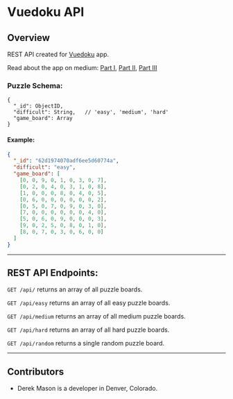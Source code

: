 # Vuedoku API

## Overview

REST API created for [Vuedoku](http://vuedoku.vercel.app) app.

Read about the app on medium: [Part I](https://medium.com/@derekmason/hi-there-thank-you-for-reading-1686b0f33b82), [Part II](https://medium.com/@derekmason/build-a-sudoku-app-with-vue-part-ii-game-ui-fe9163814189), [Part III](https://medium.com/@derekmason/build-a-sudoku-app-with-vue-part-iii-game-ux-19c5ced5f924)

### Puzzle Schema:

```
{
  "_id": ObjectID,
  "difficult": String,   // 'easy', 'medium', 'hard'
  "game_board": Array
}
```

#### Example:

```json
{
  "_id": "62d1974070adf6ee5d60774a",
  "difficult": "easy",
  "game_board": [
    [0, 0, 9, 0, 1, 0, 3, 0, 7],
    [0, 2, 0, 4, 0, 3, 1, 0, 8],
    [1, 0, 0, 0, 8, 0, 4, 0, 5],
    [0, 6, 0, 0, 0, 0, 0, 0, 2],
    [0, 5, 0, 7, 0, 9, 0, 3, 0],
    [7, 0, 0, 0, 0, 0, 0, 4, 0],
    [5, 0, 6, 0, 9, 0, 0, 0, 3],
    [9, 0, 2, 5, 0, 8, 0, 1, 0],
    [8, 0, 7, 0, 3, 0, 6, 0, 0]
  ]
}
```

---

## REST API Endpoints:

`GET /api/` returns an array of all puzzle boards.

`GET /api/easy` returns an array of all easy puzzle boards.

`GET /api/medium` returns an array of all medium puzzle boards.

`GET /api/hard` returns an array of all hard puzzle boards.

`GET /api/random` returns a single random puzzle board.

---

## Contributors

- Derek Mason is a developer in Denver, Colorado.
